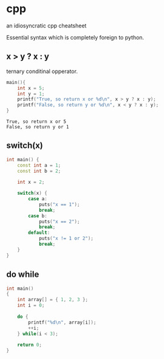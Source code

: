 # cpp
an idiosyncratic cpp cheatsheet

Essential syntax which is completely foreign to python.

## x > y ? x : y

ternary conditinal opperator.  

```cpp
main(){
    int x = 5;
    int y = 1;
    printf("True, so return x or %d\n", x > y ? x : y);
    printf("False, so return y or %d\n", x < y ? x : y);
}
```
```
True, so return x or 5
False, so return y or 1
```

## switch(x)

```cpp
int main() {
    const int a = 1;
    const int b = 2;
    
    int x = 2;

    switch(x) {
        case a:
            puts("x == 1");
            break;
        case b:
            puts("x == 2");
            break;
        default:
            puts("x != 1 or 2");
            break;
    }
}

```

## do while


```cpp
int main()
{
    int array[] = { 1, 2, 3 };
    int i = 0;
    
    do {
        printf("%d\n", array[i]);
        ++i;
    } while(i < 3);
    
    return 0;
}
```
